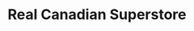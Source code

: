 ---
title: "Real Canadian Superstore"
url: /mississauga/real-canadian-superstore-argentia-road/
shop: supermarket
---
